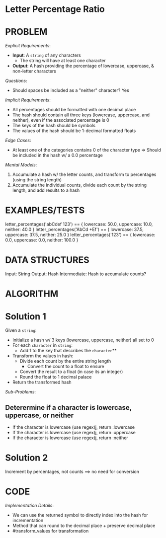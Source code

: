 # Letter Percentage Ratio

# PROBLEM

*Explicit Requirements*:
- **Input**: A `string` of any characters
  - The string will have at least one character
- **Output**: A hash providing the percentage of lowercase, uppercase, & non-letter characters

*Questions*:
- Should spaces be included as a "neither" character? Yes

*Implicit Requirements*:
- All percentages should be formatted with one decimal place
- The hash should contain all three keys (lowercase, uppercase, and neither), even if the associated percentage is 0
- The keys of the hash should be symbols
- The values of the hash should be 1-decimal formatted floats

*Edge Cases*:
- At least one of the categories contains 0 of the character type => Should be included in the hash w/ a 0.0 percentage

*Mental Models*:
1. Accumulate a hash w/ the letter counts, and transform to percentages (using the string length)
2. Accumulate the individual counts, divide each count by the string length, and add results to a hash

# EXAMPLES/TESTS

letter_percentages('abCdef 123') == { lowercase: 50.0, uppercase: 10.0, neither: 40.0 }
letter_percentages('AbCd +Ef') == { lowercase: 37.5, uppercase: 37.5, neither: 25.0 }
letter_percentages('123') == { lowercase: 0.0, uppercase: 0.0, neither: 100.0 }

# DATA STRUCTURES

Input: String
Output: Hash
Intermediate: Hash to accumulate counts?

# ALGORITHM

# Solution 1

Given a `string`:
- Initialize a hash w/ 3 keys (lowercase, uppercase, neither) all set to 0
- For each `character` in `string`:
  - Add 1 to the key that describes the `character`**
- Transform the values in hash:
  - Divide each count by the entire string length
    - Convert the count to a float to ensure 
  - Convert the result to a float (in case its an integer)
  - Round the float to 1 decimal palace
- Return the transformed hash

*Sub-Problems*:

## Deterermine if a character is lowercase, uppercase, or neither

- If the character is lowercase (use regex)j, return :lowercase
- If the character is lowercase (use regex)j, return :uppercase
- If the character is lowercase (use regex)j, return :neither

# Solution 2

Increment by percentages, not counts ==> no need for conversion

# CODE

*Implementation Details*:
- We can use the returned symbol to directly index into the hash for incrementation
- Method that can round to the decimal place + preserve decimal place
- #transform_values for transformation
